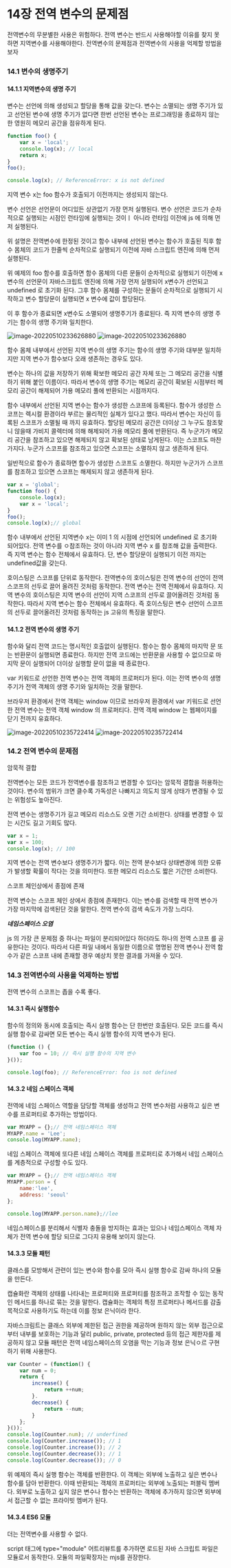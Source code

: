 # 14장 전역 변수의 문제점

전역변수의 무분별한 사용은 위험하다. 전역 변수는 반드시 사용해야할 이유를 찾지 못하면  지역변수를 사용해야한다. 전역변수의 문제점과 전역변수의 사용을 억제할 방법을 보자

### 14.1 변수의 생명주기

#### 14.1.1 지역변수의 생명 주기

변수는 선언에 의해 생성되고 할당을 통해 값을 갖는다. 변수는 소멸되는 생명 주기가 있고 선언된 변수에 생명 주기가 없다면 한번 선언된 변수는 프로그래밍을 종료하지 않는 한 영원히 메모리 공간을 점유하게 된다.

```js
function foo() {
	var x = 'local';
	console.log(x); // local
	return x;
}
foo();

console.log(x); // ReferenceError: x is not defined
```

지역 변수 x는 foo 함수가 호출되기 이전까지는 생성되지 않는다. 

변수 선언은 선언문이 어디있든 상관없기 가장 먼저 실행된다. 변수 선언은 코드가 순차적으로 실행되는 시점인 런타임에 실행되는 것이ㅣ 아니라 런타임 이전에 js 에 의해 먼저 실행된다.

위 설명은 전역변수에 한정된 것이고 함수 내부에 선언된 변수는 함수가 호출된 직후 함수 몸체의 코드가 한줄씩 순차적으로 실행되기 이전에 자바 스크립트 엔진에 의해 먼저 실행된다.

위 예제의 foo 함수를 호출하면 함수 몸체의 다른 문들이 순차적으로 실행되기 이전에 x 변수의 선언문이 자바스크립트 엔진에 의해 가장 먼저 실행되어 x변수가 선언되고 undefined 로 초기화 된다. 그후 함수 몸체를 구성하는 문들이 순차적으로 실행되기 시작하고 변수 할당문이 실행되면 x 변수에 값이 할당된다. 

이 후 함수가 종료되면  x변수도 소멸되어 생명주기가 종료된다.  즉 지역 변수의 생명 주기는 함수의 생명 주기와 일치한다.

![image-20220510233626880](C:/Users/multicampus/AppData/Roaming/Typora/typora-user-images/image-20220510233626880.png)
![image-20220510233626880](https://user-images.githubusercontent.com/87460552/170863655-a71b5759-1638-419c-abed-86457de6cbbe.png)


함수 몸체 내부에서 선언된 지역 변수의 생명 주기는 함수의 생명 주기와 대부분 일치하지만 지역 변수가 함수보다 오래 생존하는 경우도 있다.

변수는 하나의 값을 저장하기 위해 확보한 메모리 공간 자체 또는 그 메모리 공간을 식별하기 위해 붙인 이름이다. 따라서 변수의 생명 주기는 메모리 공간이 확보된 시점부터 메모리 공간이 해제되어 가용 메모리 풀에 반환되는 시점까지다.

함수 내부에서 선언된 지역 변수는 함수가 생성한 스코프에 등록된다. 함수가 생성한 스코프는 렉시컬 환경이라 부르는 물리적인 실체가 있다고 했다. 따라서 변수는 자신이 등록된 스코프가 소멸될 때 까지 유효하다. 할당된 메모리 공간은 더이상 그 누구도 참조핮니 않을때 가비지 콜렉터에 의해 해제되어 가용 메모리 풀에 반환된다. 즉 누군가가 메모리 공간을 참조하고 있으면 해제되지 않고 확보된 상태로 남게된다. 이는 스코프도 마찬가지다. 누군가 스코프를 참조하고 있으면 스코프는 소멸하지 않고 생존하게 된다. 

일반적으로 함수가 종료하면 함수가 생성한 스코프도 소멸한다. 하지만 누군가가 스코프를 참조하고 있으면 스코프는 해제되지 않고 생존하게 된다. 

```js
var x = 'global';
function foo() {
	console.log(x);
	var x = 'local';
}
foo();
console.log(x);// global
```

함수 내부에서 선언된 지역변수 x는 이미 1 의 시점에 선언되어 undefined 로 초기화 되어있다. 전역 변수를 ㅇ참조하는 것이 아니라 지역 변수 x 를 참조해 값을 출력한다. 즉 지역 변수는 함수 전체에서 유효하다. 단, 변수 할당문이 실행되기 이전 까지는 undefined값을 갖는다.

호이스팅은 스코프를 단위로 동작한다. 전역변수의 호이스팅은 전역 변수의 선언이 전역 스코프의 선두로 끌어 올려진 것처럼 동작한다. 전역 변수는 전역 전체에서 유효하다. 지역 변수의  호이스팅은 지역 변수의 선언이 지역 스코프의 선두로 끌어올려진 것처럼 동작한다. 따라서 지역 변수는 함수 전체에서 유효하다. 즉 호이스팅은 변수 선언이 스코프의 선두로 끌어올려진 것처럼 동작하는 js 고유의 특징을 말한다.

#### 14.1.2 전역 변수의 생명 주기

함수와 달리 전역 코드는 명시적인 호출없이 실행된다. 함수는 함수 몸체의 마지막 문 또는 반환문이 실행되면 종료한다. 하지만 전역 코드에는 반환문을 사용할 수 없으므로 마지막 문이 실행되어 더이상 실행할 문이 없을 때 종료한다.

var 키워드로 선언한 전역 변수는 전역 객체의 프로퍼티가 된다. 이는 전역 변수의 생명 주기가 전역 객체의 생명 주기와 일치하는 것을 말한다.

브라우저 환경에서 전역 객체는  window 이므로 브라우저 환경에서 var 키워드로 선언한 전역 변수는 전역 객체 window 의 프로퍼티다. 전역 객체 window 는 웹페이지를 닫기 전까지 유효하다. 

![image-20220510235722414](C:/Users/multicampus/AppData/Roaming/Typora/typora-user-images/image-20220510235722414.png)
![image-20220510235722414](https://user-images.githubusercontent.com/87460552/170863675-5a63a5b8-bf65-4e89-9acc-6d3e9a3a7a11.png)


### 14.2 전역 변수의 문제점

암묵적 결합

전역변수는 모든 코드가 전역변수를 참조하고 변경할 수 있다는 암묵적 결합을 허용하는 것이다. 변수의 범위가 크면 클수록 가독성은 나빠지고 의도치 않게 상태가 변경될 수 있는 위험성도 높아진다.

전역 변수는 생명주기가 길고 메모리 리소스도 오랜 기간 소비한다. 상태를 변경할 수 있는 시간도 길고 기회도 많다.

```js
var x = 1;
var x = 100;
console.log(x); // 100
```

 지역 변수는 전역 변수보다 생명주기가 짧다. 이는 전역 분수보다 상태변경에 의한 오류가 발생할 확률이 작다는 것을 의미한다. 또한 메모리 리소스도 짧은 기간만 소비한다.

스코프 체인상에서 종점에 존재

전역 변수는 스코프 체인 상에서 종점에 존재한다. 이는 변수를 검색할 때 전역 변수가 가장 마지막에 검색된단 것을 말한다. 전역 변수의 검색 속도가 가장 느리다.

***네임스페이스 오염***

js 의 가장 큰 문제점 중 하나는 파일이 분리되어있다 하더라도 하나의 전역 스코프 를 공유한다는 것이다. 따라서 다른 파일 내에서 동일한 이름으로 명명된 전역 변수나 전역 함수가 같은 스코프 내에 존재할 경우 예상치 못한 결과를 가져올 수 있다.

### 14.3 전역변수의 사용을 억제하는 방법

전역 변수의 스코프는 좁을 수록 좋다. 

#### 14.3.1 즉시 실행함수

함수의 정의와 동시에 호출되는 즉시 실행 함수는 단 한번만 호출된다. 모든 코드를 즉시 실행 함수로 감싸면 모든 변수는 즉시 실행 함수의 지역 변수가 된다.

```js
(function () {
    var foo = 10; // 즉시 실행 함수의 지역 변수
}());

console.log(foo); // ReferenceError: foo is not defined
```

#### 14.3.2 네임 스페이스 객체

전역에 네임 스페이스 역할을 담당할 객체를 생성하고 전역 변수처럼 사용하고 싶은 변수를 프로퍼티로 추가하는 방법이다.

```js
var MYAPP = {};// 전역 네임스페이스 객체
MYAPP.name = 'Lee';
console.log(MYAPP.name);
```

네임 스페이스 객체에 또다른 네임 스페이스 객체를 프로퍼티로 추가해서 네임 스페이스를 계층적으로 구성할 수도 있다.

```js
var MYAPP = {};// 전역 네임스페이스 객체
MYAPP.person = {
    name:'lee',
    address: 'seoul'
};

console.log(MYAPP.person.name);//lee
```

네임스페이스를 분리해서 식별자 충돌을 방지하는 효과는 있으나 네임스페이스 객체 자체가 전역 변수에 할당 되므로 그다지 유용해 보이지 않는다.

#### 14.3.3 모듈 패턴

클래스를 모방해서 관련이 있는 변수와 함수를 모아 즉시 실행 함수로 감싸 하나의 모듈을 만든다.

캡슐화란 객체의 상태를 나타내는 프로퍼티와 프로퍼티를 참조하고 조작할 수 있는 동작인 메서드를 하나로 묶는 것을 말한다. 캡슐화는 객체의 특정 프로퍼티나 메서드를 감출 목적으로 사용하기도 하는데 이를 정보 은닉이라 한다.

자바스크림트는 클래스 외부에 제한된 접근 권한을 제공하며 원하지 않는 외부 접근으로 부터 내부를 보호하는 기능과 달리 public, private, protected 등의 접근 제한자를 제공하지 않고 모듈 패턴은 전역 네임스페이스의 오염을 막는 기능과 정보 은닉ㅇ르 구현하기 위해 사용한다.

```js
var Counter = (function() {
	var num = 0;
  	return {
        increase() {
            return ++num;
        }.
        decrease() {
            return --num;
        }
    };
}());
console.log(Counter.num); // underfined
console.log(Counter.increase()); // 1
console.log(Counter.increase()); // 2
console.log(Counter.decrease()); // 1
console.log(Counter.decrease()); // 0
```

위 예제의 즉시 실행 함수는 객체를 반환한다. 이 객체는 외부에 노출하고 싶은 변수나 함수를 담아 반환한다. 이때 반환되는 객체의 프로퍼티는 외부에 노출되는 퍼블릭 멤버다. 외부로 노출하고 싶지 않은 변수나 함수는 반환하는 객체에 추가하지 않으면 외부에서 접근할 수 없는 프라이빗 멤버가 된다.



#### 14.3.4 ES6 모듈

더는 전역변수를 사용할 수 없다.

script 태그에 type="module" 어트리뷰트를 추가하면 로드된 자바 스크립트 파일은 모듈로서 동작한다. 모듈의 파일확장자는 mjs를 권장한다.







